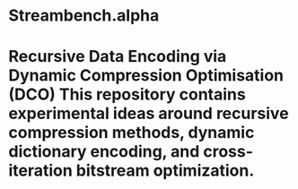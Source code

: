 # Streambench.alpha
# Recursive Data Encoding via Dynamic Compression Optimisation (DCO)  This repository contains experimental ideas around recursive compression methods, dynamic dictionary encoding, and cross-iteration bitstream optimization.   
